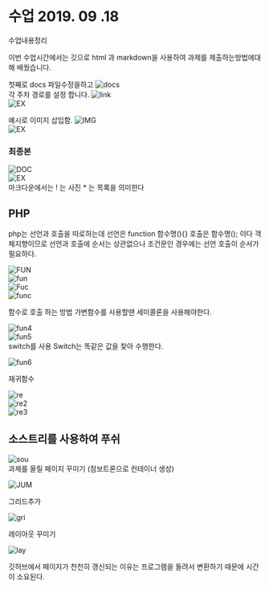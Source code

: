 # 수업 2019. 09 .18
수업내용정리


이번 수업시간에서는 깃으로 html 과 markdown을 사용하여 과제를 제출하는방법에대해 배웠습니다.

첫째로 docs 파일수정을하고
![docs](images/docs1.png) <br>
각 주차  경로를 설정 합니다.
![link](images/linking.png) <br>
![EX](images/ex1.png) <br>

예시로 이미지 삽입함. 
![IMG](images/image.png) <br>
![EX](images/ex2.png) <br>
### 최종본 
![DOC](images/docsfin.png) <br>
![EX](images/ex3.png) <br>
마크다운에서는 ! 는 사진 * 는 목록을 의미한다

## PHP
php는 선언과 호출을 따로하는데 선언은 function 함수명(){} 호출은 함수명(); 이다
객체지향이므로 선언과 호출에 순서는 상관없으나 조건문인 경우에는 선언 호출이 순서가 필요하다.

![FUN](images/fun1.png) <br>
![fun](images/funex1.png) <br>
![Fuc](images/fun2.png) <br>
![func](images/funex2.png) <br>

함수로 호출 하는 방법
가변함수를 사용할땐 세미콜론을 사용해야한다.

![fun4](images/fun4.png) <br>
![fun5](images/fun5.png) <br>
switch를 사용
Switch는 똑같은 값을 찾아 수행한다.

![fun6](images/fun6.png) <br>

재귀함수

![re](images/refun.png) <br>
![re2](images/refun2.png) <br>
![re3](images/refun3.png) <br>

## 소스트리를 사용하여 푸쉬

![sou](images/source.png) <br>
과제를 올릴 페이지 꾸미기 (점보트론으로 컨테이너 생성)

![JUM](images/jumbo.png)<br>

그리드추가

![gri](images/gird.png) <br>

레이아웃 꾸미기

![lay](images/layout.png)<br>

깃허브에서 페이지가 천천히 갱신되는 이유는 프로그램을 돌려서 변환하기 때문에 
시간이 소요된다.